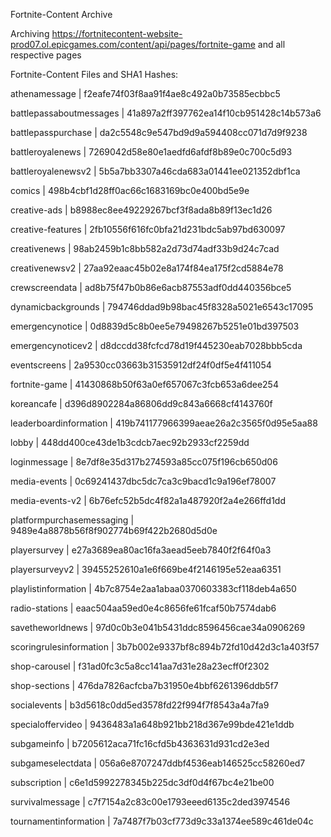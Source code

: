 Fortnite-Content Archive

Archiving https://fortnitecontent-website-prod07.ol.epicgames.com/content/api/pages/fortnite-game and all respective pages

Fortnite-Content Files and SHA1 Hashes:

athenamessage | f2eafe74f03f8aa91f4ae8c492a0b73585ecbbc5

battlepassaboutmessages | 41a897a2ff397762ea14f10cb951428c14b573a6

battlepasspurchase | da2c5548c9e547bd9d9a594408cc071d7d9f9238

battleroyalenews | 7269042d58e80e1aedfd6afdf8b89e0c700c5d93

battleroyalenewsv2 | 5b5a7bb3307a46cda683a01441ee021352dbf1ca

comics | 498b4cbf1d28ff0ac66c1683169bc0e400bd5e9e

creative-ads | b8988ec8ee49229267bcf3f8ada8b89f13ec1d26

creative-features | 2fb10556f616fc0bfa21d231bdc5ab97bd630097

creativenews | 98ab2459b1c8bb582a2d73d74adf33b9d24c7cad

creativenewsv2 | 27aa92eaac45b02e8a174f84ea175f2cd5884e78

crewscreendata | ad8b75f47b0b86e6acb87553adf0dd440356bce5

dynamicbackgrounds | 794746ddad9b98bac45f8328a5021e6543c17095

emergencynotice | 0d8839d5c8b0ee5e79498267b5251e01bd397503

emergencynoticev2 | d8dccdd38fcfcd78d19f445230eab7028bbb5cda

eventscreens | 2a9530cc03663b31535912df24f0df5e4f411054

fortnite-game | 41430868b50f63a0ef657067c3fcb653a6dee254

koreancafe | d396d8902284a86806dd9c843a6668cf4143760f

leaderboardinformation | 419b741177966399aeae26a2c3565f0d95e5aa88

lobby | 448dd400ce43de1b3cdcb7aec92b2933cf2259dd

loginmessage | 8e7df8e35d317b274593a85cc075f196cb650d06

media-events | 0c69241437dbc5dc7ca3c9bacd1c9a196ef78007

media-events-v2 | 6b76efc52b5dc4f82a1a487920f2a4e266ffd1dd

platformpurchasemessaging | 9489e4a8878b56f8f902774b69f422b2680d5d0e

playersurvey | e27a3689ea80ac16fa3aead5eeb7840f2f64f0a3

playersurveyv2 | 39455252610a1e6f669be4f2146195e52eaa6351

playlistinformation | 4b7c8754e2aa1abaa0370603383cf118deb4a650

radio-stations | eaac504aa59ed0e4c8656fe61fcaf50b7574dab6

savetheworldnews | 97d0c0b3e041b5431ddc8596456cae34a0906269

scoringrulesinformation | 3b7b002e9337bf8c894b72fd10d42d3c1a403f57

shop-carousel | f31ad0fc3c5a8cc141aa7d31e28a23ecff0f2302

shop-sections | 476da7826acfcba7b31950e4bbf6261396ddb5f7

socialevents | b3d5618c0dd5ed3578fd22f994f7f8543a4a7fa9

specialoffervideo | 9436483a1a648b921bb218d367e99bde421e1ddb

subgameinfo | b7205612aca71fc16cfd5b4363631d931cd2e3ed

subgameselectdata | 056a6e8707247ddbf4536eab146525cc58260ed7

subscription | c6e1d5992278345b225dc3df0d4f67bc4e21be00

survivalmessage | c7f7154a2c83c00e1793eeed6135c2ded3974546

tournamentinformation | 7a7487f7b03cf773d9c33a1374ee589c461de04c

